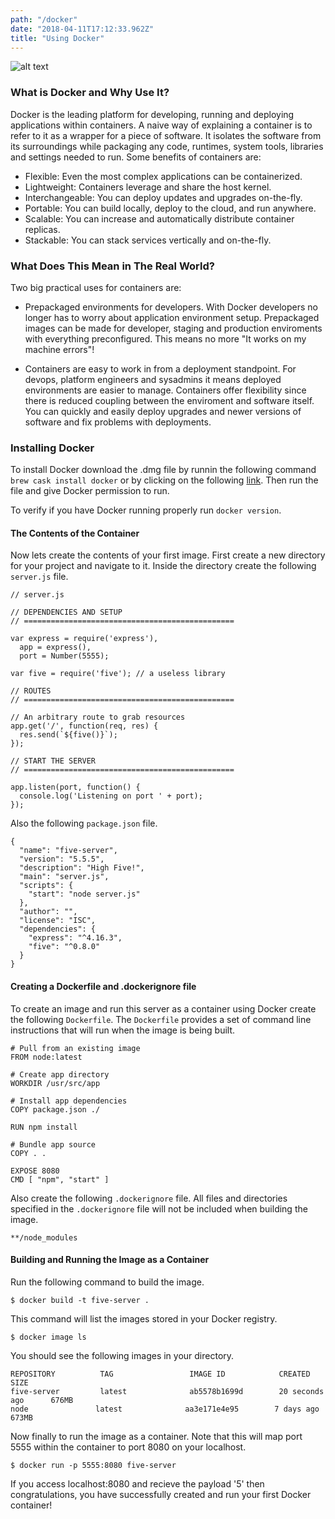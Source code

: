 ```yaml
---
path: "/docker"
date: "2018-04-11T17:12:33.962Z"
title: "Using Docker"
---
```


![alt text](https://upload.wikimedia.org/wikipedia/commons/7/79/Docker_%28container_engine%29_logo.png "Docker")

### What is Docker and Why Use It?

Docker is the leading platform for developing, running and deploying applications within containers. A naive way of explaining a container is to refer to it as a wrapper for a piece of software. It isolates the software from its surroundings while packaging any code, runtimes, system tools, libraries and settings needed to run. Some benefits of containers are:

* Flexible: Even the most complex applications can be containerized.
* Lightweight: Containers leverage and share the host kernel.
* Interchangeable: You can deploy updates and upgrades on-the-fly.
* Portable: You can build locally, deploy to the cloud, and run anywhere.
* Scalable: You can increase and automatically distribute container replicas.
* Stackable: You can stack services vertically and on-the-fly.

### What Does This Mean in The Real World?

Two big practical uses for containers are:

* Prepackaged environments for developers. With Docker developers no longer has to worry about application environment setup. Prepackaged images can be made for developer, staging and production enviroments with everything preconfigured. This means no more "It works on my machine errors"!

* Containers are easy to work in from a deployment standpoint. For devops, platform engineers and sysadmins it means deployed environments are easier to manage. Containers offer flexibility since there is reduced coupling between the enviroment and software itself. You can quickly and easily deploy upgrades and newer versions of software and fix problems with deployments.

### Installing Docker

To install Docker download the .dmg file by runnin the following command `brew cask install docker` or by clicking on the following [link](https://download.docker.com/mac/stable/Docker.dmg). Then run the file and give Docker permission to run.

To verify if you have Docker running properly run `docker version`.

#### The Contents of the Container

Now lets create the contents of your first image. First create a new directory for your project and navigate to it. Inside the directory create the following `server.js` file.

```
// server.js

// DEPENDENCIES AND SETUP
// ===============================================

var express = require('express'),
  app = express(),
  port = Number(5555);

var five = require('five'); // a useless library

// ROUTES
// ===============================================

// An arbitrary route to grab resources
app.get('/', function(req, res) {
  res.send(`${five()}`);
});

// START THE SERVER
// ===============================================

app.listen(port, function() {
  console.log('Listening on port ' + port);
});
```

Also the following `package.json` file.

```
{
  "name": "five-server",
  "version": "5.5.5",
  "description": "High Five!",
  "main": "server.js",
  "scripts": {
    "start": "node server.js"
  },
  "author": "",
  "license": "ISC",
  "dependencies": {
    "express": "^4.16.3",
    "five": "^0.8.0"
  }
}
```

#### Creating a Dockerfile and .dockerignore file

To create an image and run this server as a container using Docker create the following `Dockerfile`. The `Dockerfile` provides a set of command line instructions that will run when the image is being built.

```
# Pull from an existing image
FROM node:latest

# Create app directory
WORKDIR /usr/src/app

# Install app dependencies
COPY package.json ./

RUN npm install

# Bundle app source
COPY . .

EXPOSE 8080
CMD [ "npm", "start" ]

```

Also create the following `.dockerignore` file. All files and directories specified in the `.dockerignore` file will not be included when building the image.

```
**/node_modules
```

#### Building and Running the Image as a Container

Run the following command to build the image.

```
$ docker build -t five-server .
```

This command will list the images stored in your Docker registry.

```
$ docker image ls
```

You should see the following images in your directory.

```
REPOSITORY          TAG                 IMAGE ID            CREATED             SIZE
five-server         latest              ab5578b1699d        20 seconds ago      676MB
node               latest              aa3e171e4e95        7 days ago          673MB
```

Now finally to run the image as a container. Note that this will map port 5555 within the container to port 8080 on your localhost.

```
$ docker run -p 5555:8080 five-server
```

If you access localhost:8080 and recieve the payload '5' then congratulations, you have successfully created and run your first Docker container!
